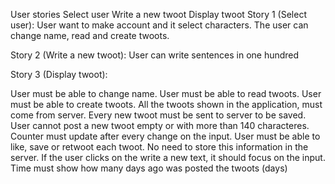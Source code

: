 User stories
Select user
Write a new twoot
Display twoot
Story 1 (Select user):
User want to make account and it select characters. The user can change name, read and create twoots. 

Story 2 (Write a new twoot):
User can write sentences in one hundred 

Story 3 (Display twoot):

User must be able to change name.
User must be able to read twoots.
User must be able to create twoots.
All the twoots shown in the application, must come from server.
Every new twoot must be sent to server to be saved.
User cannot post a new twoot empty or with more than 140 characteres.
Counter must update after every change on the input.
User must be able to like, save or retwoot each twoot. No need to store this information in the server.
If the user clicks on the write a new text, it should focus on the input.
Time must show how many days ago was posted the twoots (days)